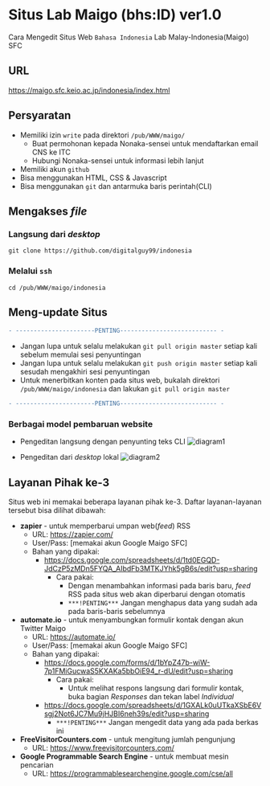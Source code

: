 # Situs Lab Maigo (bhs:ID) ver1.0
Cara Mengedit Situs Web `Bahasa Indonesia` Lab Malay-Indonesia(Maigo) SFC

## URL
https://maigo.sfc.keio.ac.jp/indonesia/index.html

## Persyaratan 
* Memiliki izin `write` pada direktori `/pub/WWW/maigo/`
  * Buat permohonan kepada Nonaka-sensei untuk mendaftarkan email CNS ke ITC
  * Hubungi Nonaka-sensei untuk informasi lebih lanjut
* Memiliki akun `github`
* Bisa menggunakan HTML, CSS & Javascript
* Bisa menggunakan `git` dan antarmuka baris perintah(CLI)

## Mengakses _file_
### Langsung dari _desktop_
``` 
git clone https://github.com/digitalguy99/indonesia
```
### Melalui `ssh`
```
cd /pub/WWW/maigo/indonesia
```

## Meng-update Situs
```diff 
- ----------------------PENTING--------------------------- -
```
* Jangan lupa untuk selalu melakukan `git pull origin master` setiap kali sebelum memulai sesi penyuntingan
* Jangan lupa untuk selalu melakukan `git push origin master` setiap kali sesudah mengakhiri sesi penyuntingan 
* Untuk menerbitkan konten pada situs web, bukalah direktori `/pub/WWW/maigo/indonesia` dan lakukan `git pull origin master`
```diff 
- ----------------------PENTING--------------------------- -
```
### Berbagai model pembaruan website
* Pengeditan langsung dengan penyunting teks CLI
![diagram1](https://drive.google.com/uc?id=1K5zIZMoRPFQyvW62e73utW4oNxLdx5wN)

* Pengeditan dari _desktop_ lokal 
![diagram2](https://drive.google.com/uc?id=1_mJrtOfVRNwIv-0dpJpOqva2RPwiDDv_)

## Layanan Pihak ke-3
Situs web ini memakai beberapa layanan pihak ke-3. Daftar layanan-layanan tersebut bisa dilihat dibawah:
* **zapier** - untuk memperbarui umpan web(_feed_) RSS
  * URL: https://zapier.com/
  * User/Pass: [memakai akun Google Maigo SFC]
  * Bahan yang dipakai:
    * https://docs.google.com/spreadsheets/d/1td0EGQD-JdCzP5zMDn5FYQA_AIbdFb3MTKJYhk5gB6s/edit?usp=sharing
      * Cara pakai: 
        * Dengan menambahkan informasi pada baris baru, _feed_ RSS pada situs web akan diperbarui dengan otomatis
        * `***!PENTING***` Jangan menghapus data yang sudah ada pada baris-baris sebelumnya 
* **automate.io** - untuk menyambungkan formulir kontak dengan akun Twitter Maigo
  * URL: https://automate.io/
  * User/Pass: [memakai akun Google Maigo SFC]
  * Bahan yang dipakai: 
    * https://docs.google.com/forms/d/1bYpZ47b-wiW-7p1FMiGucwaS5KXAKa5bbOiE94_r-dU/edit?usp=sharing
      * Cara pakai:
        * Untuk melihat respons langsung dari formulir kontak, buka bagian _Responses_ dan tekan label _Individual_
    * https://docs.google.com/spreadsheets/d/1GXALk0uUTkaXSbE6Vsgj2Not6JC7Mu9jHJBI6neh39s/edit?usp=sharing
      * `***!PENTING***` Jangan mengedit data yang ada pada berkas ini
* **FreeVisitorCounters.com** - untuk mengitung jumlah pengunjung
  * URL: https://www.freevisitorcounters.com/
* **Google Programmable Search Engine** - untuk membuat mesin pencarian 
  * URL: https://programmablesearchengine.google.com/cse/all
    
